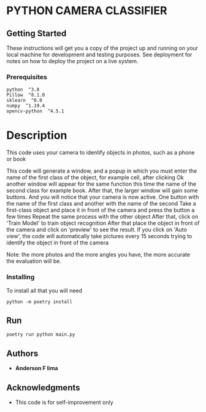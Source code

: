# PYTHON CAMERA CLASSIFIER



## Getting Started

These instructions will get you a copy of the project up and running on your local machine for development and testing purposes. See deployment for notes on how to deploy the project on a live system.

### Prerequisites

```
python  ^3.8
Pillow  ^8.1.0
sklearn  ^0.0
numpy  ^1.19.4
opencv-python  ^4.5.1
```

# Description

This code uses your camera to identify objects in photos, such as a phone or book

This code will generate a window, and a popup in which you must enter the name of the first class of the object, for example cell, after clicking Ok another window will appear for the same function this time the name of the second class for example book.
After that, the larger window will gain some buttons.
And you will notice that your camera is now active.
One button with the name of the first class and another with the name of the second
Take a first-class object and place it in front of the camera and press the button a few times
Repeat the same process with the other object
After that, click on 'Train Model' to train object recognition
After that place the object in front of the camera and click on 'preview' to see the result.
If you click on 'Auto view', the code will automatically take pictures every 15 seconds trying to identify the object in front of the camera

Note: the more photos and the more angles you have, the more accurate the evaluation will be.


### Installing

To install all that you will need

```
python -m poetry install
``` 
## Run

```
poetry run python main.py
```

## Authors

* **Anderson F lima**

## Acknowledgments

* This code is for self-improvement only
